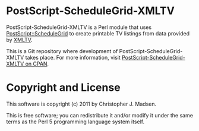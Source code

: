 PostScript-ScheduleGrid-XMLTV
=============================

PostScript-ScheduleGrid-XMLTV is a Perl module that uses
[PostScript::ScheduleGrid](http://search.cpan.org/perldoc?PostScript%3A%3AScheduleGrid) to create printable TV listings from data provided by [XMLTV](http://xmltv.org).

This is a Git repository where development of PostScript-ScheduleGrid-XMLTV takes place.  For more information, visit [PostScript-ScheduleGrid-XMLTV on CPAN](http://search.cpan.org/dist/PostScript-ScheduleGrid-XMLTV/).



Copyright and License
=====================

This software is copyright (c) 2011 by Christopher J. Madsen.

This is free software; you can redistribute it and/or modify it under
the same terms as the Perl 5 programming language system itself.
